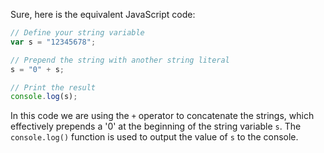 Sure, here is the equivalent JavaScript code:

```javascript
// Define your string variable
var s = "12345678";

// Prepend the string with another string literal
s = "0" + s;

// Print the result
console.log(s);
```
In this code we are using the `+` operator to concatenate the strings, which effectively prepends a '0' at the beginning of the string variable `s`. The `console.log()` function is used to output the value of `s` to the console.
